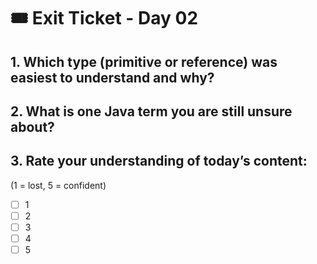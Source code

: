 # 🎟️ Exit Ticket - Day 02

## 1. Which type (primitive or reference) was easiest to understand and why?



## 2. What is one Java term you are still unsure about?



## 3. Rate your understanding of today’s content:
(1 = lost, 5 = confident)

- [ ] 1
- [ ] 2
- [ ] 3
- [ ] 4
- [ ] 5